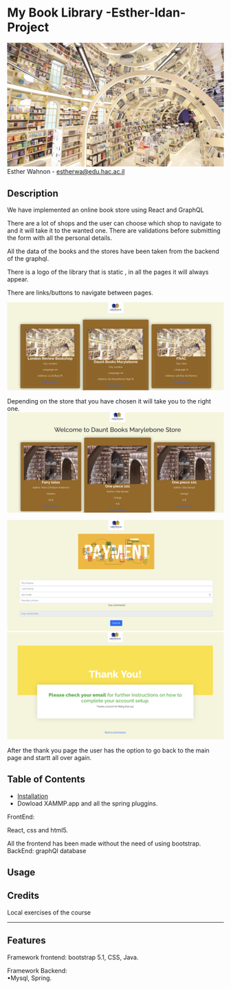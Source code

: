 # My Book Library -Esther-Idan-Project
 
 ![FormExample](/public/images/book2.png)
Esther Wahnon - estherwa@edu.hac.ac.il


## Description

We have implemented an online book store using React and GraphQL

There are a lot of shops and the user can choose which shop to navigate to and it will take it to the wanted one.
There are validations before submitting the form with all the personal details.

All the data of the books and the stores have been taken from the backend of the graphql.


There is a logo of the library that is static , in all the pages it will always appear.

 
 There are links/buttons to navigate between pages.
 
  ![Form](/public/images/im1.png)
  
  Depending on the store that you have chosen it will take you to the right one.
  ![Form1](/public/images/im2.png)
  
  
  ![Form2](/public/images/im3.png)
  ![Form3](/public/images/im4.png)
  
  After the thank you page the user has the option to go back to the main page and startt all over again.
  
  
  
## Table of Contents 



- [Installation](#installation)
- Dowload XAMMP.app and all the spring pluggins.

FrontEnd:

React, css and html5.


All the frontend has been made without the need of using bootstrap.
BackEnd:
graphQl database


## Usage





## Credits


Local exercises of the course 


---



## Features
Framework frontend: bootstrap 5.1, CSS, Java.

Framework Backend:  
•Mysql, Spring.
